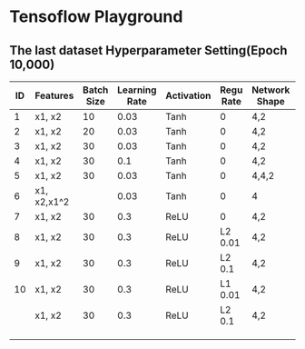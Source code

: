 # Tensoflow Playground



## The last dataset Hyperparameter Setting(Epoch 10,000)



| ID   | Features    | Batch Size | Learning Rate | Activation | Regu Rate | Network Shape | Training Loss | Test Loss | Comments |
| ---- | ----------- | ---------- | ------------- | ---------- | --------- | ------------- | ------------: | --------: | -------- |
| 1    | x1, x2      | 10         | 0.03          | Tanh       | 0         | 4,2           |         0.308 |     0.377 |          |
| 2    | x1, x2      | 20         | 0.03          | Tanh       | 0         | 4,2           |         0.252 |     0.296 |          |
| 3    | x1, x2      | 30         | 0.03          | Tanh       | 0         | 4,2           |         0.249 |     0.338 |          |
| 4    | x1, x2      | 30         | 0.1           | Tanh       | 0         | 4,2           |         0.299 |     0.429 |          |
| 5    | x1, x2      | 30         | 0.03          | Tanh       | 0         | 4,4,2         |         0.140 |     0.223 |          |
| 6    | x1, x2,x1^2 |            | 0.03          | Tanh       | 0         | 4             |         0.206 |     0.317 |          |
| 7    | x1, x2      | 30         | 0.3           | ReLU       | 0         | 4,2           |         0.308 |     0.372 |          |
| 8    | x1, x2      | 30         | 0.3           | ReLU       | L2 0.01   | 4,2           |         0.467 |      0.48 |          |
| 9    | x1, x2      | 30         | 0.3           | ReLU       | L2 0.1    | 4,2           |         0.503 |     0.501 |          |
| 10   | x1, x2      | 30         | 0.3           | ReLU       | L1 0.01   | 4,2           |         0.474 |     0.475 |          |
|      | x1, x2      | 30         | 0.3           | ReLU       | L2 0.1    | 4,2           |         0.503 |     0.501 |          |
|      |             |            |               |            |           |               |               |           |          |
|      |             |            |               |            |           |               |               |           |          |
|      |             |            |               |            |           |               |               |           |          |